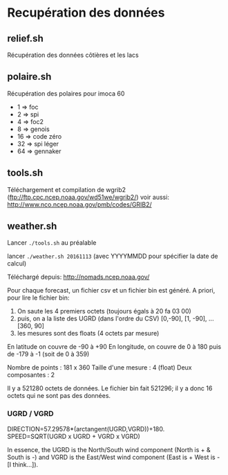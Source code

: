 # Recupération des données

## relief.sh

Récupération des données côtières et les lacs

## polaire.sh

Récupération des polaires pour imoca 60
* 1 => foc
* 2 => spi
* 4 => foc2
* 8 => genois
* 16 => code zéro
* 32 => spi léger
* 64 => gennaker

## tools.sh

Téléchargement et compilation de wgrib2 (ftp://ftp.cpc.ncep.noaa.gov/wd51we/wgrib2/)
voir aussi: http://www.nco.ncep.noaa.gov/pmb/codes/GRIB2/

## weather.sh

Lancer ``./tools.sh`` au préalable

lancer ``./weather.sh 20161113`` (avec YYYYMMDD pour spécifier la date de calcul)

Téléchargé depuis: http://nomads.ncep.noaa.gov/

Pour chaque forecast, un fichier csv et un fichier bin est généré. A priori, pour lire le fichier bin:

1. On saute les 4 premiers octets (toujours égals à 20 fa 03 00) 
2. puis, on a la liste des UGRD (dans l'ordre du CSV) [0,-90], [1, -90], ... [360, 90]
3. les mesures sont des floats (4 octets par mesure)

En latitude on couvre de -90 à +90
En longitude, on couvre de 0 à 180 puis de -179 à -1 (soit de 0 à 359)

Nombre de points : 181 x 360
Taille d'une mesure : 4 (float)
Deux composantes : 2

Il y a 521280 octets de données. Le fichier bin fait 521296; il y a donc 16 octets qui ne sont pas des données.

### UGRD / VGRD
DIRECTION=57.29578*(arctangent(UGRD,VGRD))+180. 
SPEED=SQRT(UGRD x UGRD + VGRD x VGRD) 

In essence, the UGRD is the North/South wind component (North is + & South is -) 
and VGRD is the East/West wind component (East is + West is - [I think...]). 